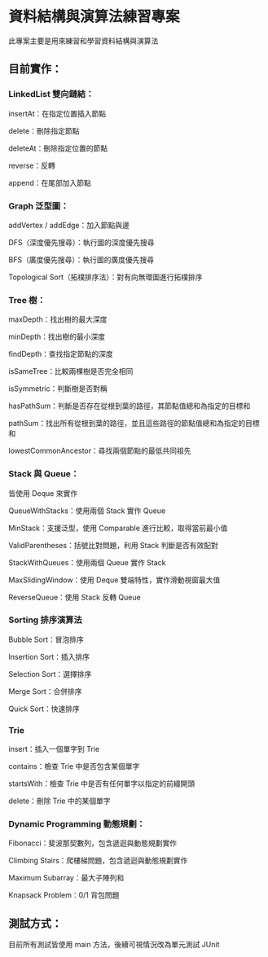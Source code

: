 # 資料結構與演算法練習專案
此專案主要是用來練習和學習資料結構與演算法

## 目前實作：
### LinkedList 雙向鏈結：

insertAt：在指定位置插入節點

delete：刪除指定節點

deleteAt：刪除指定位置的節點

reverse：反轉

append：在尾部加入節點

### Graph 泛型圖：

addVertex / addEdge：加入節點與邊

DFS（深度優先搜尋）：執行圖的深度優先搜尋

BFS（廣度優先搜尋）：執行圖的廣度優先搜尋

Topological Sort（拓樸排序法）：對有向無環圖進行拓樸排序

### Tree 樹：

maxDepth：找出樹的最大深度

minDepth：找出樹的最小深度

findDepth：查找指定節點的深度

isSameTree：比較兩棵樹是否完全相同

isSymmetric：判斷樹是否對稱

hasPathSum：判斷是否存在從根到葉的路徑，其節點值總和為指定的目標和

pathSum：找出所有從根到葉的路徑，並且這些路徑的節點值總和為指定的目標和

lowestCommonAncestor：尋找兩個節點的最低共同祖先

### Stack 與 Queue：

皆使用 Deque 來實作

QueueWithStacks：使用兩個 Stack 實作 Queue

MinStack<T>：支援泛型，使用 Comparable<T> 進行比較，取得當前最小值

ValidParentheses：括號比對問題，利用 Stack 判斷是否有效配對

StackWithQueues：使用兩個 Queue 實作 Stack

MaxSlidingWindow：使用 Deque 雙端特性，實作滑動視窗最大值

ReverseQueue：使用 Stack 反轉 Queue

### Sorting 排序演算法

Bubble Sort：冒泡排序

Insertion Sort：插入排序

Selection Sort：選擇排序

Merge Sort：合併排序

Quick Sort：快速排序

### Trie

insert：插入一個單字到 Trie

contains：檢查 Trie 中是否包含某個單字

startsWith：檢查 Trie 中是否有任何單字以指定的前綴開頭

delete：刪除 Trie 中的某個單字

### Dynamic Programming 動態規劃：

Fibonacci：斐波那契數列，包含遞迴與動態規劃實作

Climbing Stairs：爬樓梯問題，包含遞迴與動態規劃實作

Maximum Subarray：最大子陣列和

Knapsack Problem：0/1 背包問題

## 測試方式：

目前所有測試皆使用 main 方法，後續可視情況改為單元測試 JUnit
